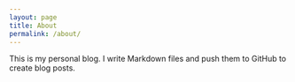 ```yaml
---
layout: page
title: About
permalink: /about/
---
```


This is my personal blog. I write Markdown files and push them to GitHub to create blog posts.